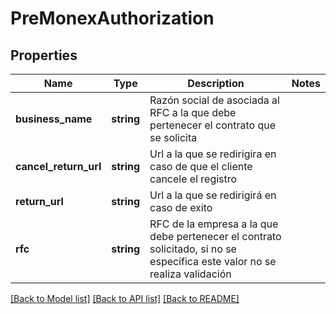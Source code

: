 # PreMonexAuthorization

## Properties
Name | Type | Description | Notes
------------ | ------------- | ------------- | -------------
**business_name** | **string** | Razón social de asociada al RFC a la que debe pertenecer el contrato que se solicita | 
**cancel_return_url** | **string** | Url a la que se redirigira en caso de que el cliente cancele el registro | 
**return_url** | **string** | Url a la que se redirigirá en caso de exito | 
**rfc** | **string** | RFC de la empresa a la que debe pertenecer el contrato solicitado, si no se especifica este valor no se realiza validación | 

[[Back to Model list]](../../README.md#documentation-for-models) [[Back to API list]](../../README.md#documentation-for-api-endpoints) [[Back to README]](../../README.md)

